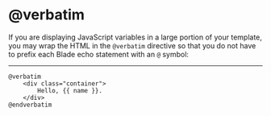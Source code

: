 # @verbatim

If you are displaying JavaScript variables in a large portion of your template, you may wrap the HTML in the `@verbatim` directive so that you do not have to prefix each Blade echo statement with an `@` symbol:

---

```blade
@verbatim
    <div class="container">
        Hello, {{ name }}.
    </div>
@endverbatim
```
